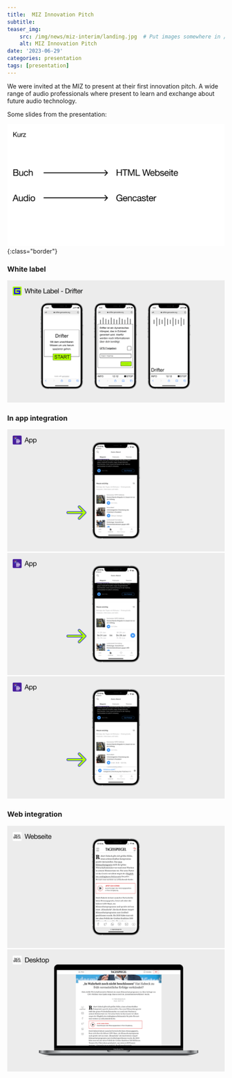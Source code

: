 ```yaml
---
title:  MIZ Innovation Pitch
subtitle:
teaser_img:
    src: /img/news/miz-interim/landing.jpg  # Put images somewhere in /public/img/
    alt: MIZ Innovation Pitch
date: '2023-06-29'
categories: presentation
tags: [presentation]
---
```


We were invited at the MIZ to present at their first innovation pitch. A wide range of audio professionals where present to learn and exchange about future audio technology.

Some slides from the presentation:

![slide](/img/news/miz-innovation-pitch/4.png){:class="border"}
### White label
![slide](/img/news/miz-innovation-pitch/17.png)
### In app integration
![slide](/img/news/miz-innovation-pitch/20.png)
![slide](/img/news/miz-innovation-pitch/21.png)
![slide](/img/news/miz-innovation-pitch/22.png)
### Web integration
![slide](/img/news/miz-innovation-pitch/23.png)
![slide](/img/news/miz-innovation-pitch/24.png)
